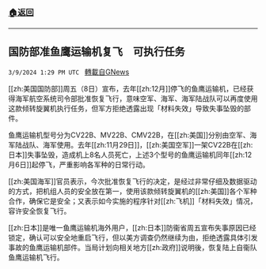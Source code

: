 ###  [:house:返回](README.md)
---


## 国防部准鱼鹰运输机复飞　可执行任务
`3/9/2024 1:29 PM UTC ` [轉載自GNews](https://gnews.org/articles/2379957)

[[zh:美国国防部]]周五（8日）宣布，去年[[zh:12月]]停飞的鱼鹰运输机，已经获得海军航空系统司令部批准恢复飞行，意味空军、海军、海军陆战队可以再度使用这款倾转旋翼机执行任务，但军方拒绝透露出现「材料失效」导致失事坠毁的部件。

鱼鹰运输机型号分为CV22B、MV22B、CMV22B，在[[zh:美国]]分别由空军、海军陆战队、海军使用。去年[[zh:11月29日]]，[[zh:美国空军]]一架CV22B在[[zh:日本]]失事坠毁，造成机上8名人员死亡，上述3个型号的鱼鹰运输机同年[[zh:12月6日]]起停飞，严重影响各军种的日常行动。

[[zh:美国海军]]官员表示，今次批准恢复飞行的决定，是经过非常仔细及数据驱动的方式，把机组人员的安全放在第一，使用该款倾转旋翼机的[[zh:美国]]各个军种合作，确保它是安全；又表示如今实施的程序针对[[zh:飞机]]「材料失效」情况，容许安全恢复飞行。

[[zh:日本]]是唯一鱼鹰运输机海外用户，[[zh:日本]]防衞省周五宣布失事原因已经锁定，确认可以安全地重启飞行，但以美方调查仍然继续为由，拒绝透露具体引发事故的鱼鹰运输机部件。当局计划向相关地方[[zh:政府]]说明後，恢复陆上自衞队鱼鹰运输机飞行。
